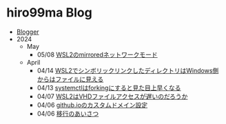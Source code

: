 # hiro99ma Blog

* [Blogger](https://hiro99ma.blogspot.com/)
* 2024
  * May
    * 05/08 [WSL2のmirroredネットワークモード](2024/20240508-wsl2.md)
  * April
    * 04/14 [WSL2でシンボリックリンクしたディレクトリはWindows側からはファイルに見える](2024/20240414-wsl.md)
    * 04/13 [systemctlはforkingにすると見た目上早くなる](2024/20240413-systemd.md)
    * 04/07 [WSL2はVHDファイルアクセスが遅いのだろうか](2024/20240407-wsl.md)
    * 04/06 [github.ioのカスタムドメイン設定](2024/20240406-githubio.md)
    * 04/06 [移行のあいさつ](2024/20240406-greeting.md)

